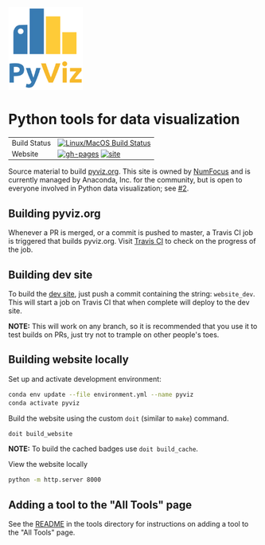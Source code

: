 <img src="doc/_static/logo.png" width=150><br>

# Python tools for data visualization

|    |    |
| --- | --- |
| Build Status | [![Linux/MacOS Build Status](https://travis-ci.org/pyviz/website.svg?branch=master)](https://travis-ci.org/pyviz/website) |
| Website | [![gh-pages](https://img.shields.io/github/last-commit/pyviz/website/gh-pages.svg)](https://github.com/pyviz/holoviz/tree/gh-pages) [![site](https://img.shields.io/website-up-down-green-red/http/pyviz.org.svg)](http://pyviz.org) |

Source material to build [pyviz.org](https://pyviz.org).  This site is owned by [NumFocus](https://numfocus.org) and is currently managed by Anaconda, Inc. for the community, but is open to everyone involved in Python data visualization; see [#2](https://github.com/pyviz/website/issues/2).

## Building pyviz.org

Whenever a PR is merged, or a commit is pushed to master, a Travis CI job is triggered that builds pyviz.org. Visit [Travis CI](https://travis-ci.org/pyviz/website) to check on the progress of the job.

## Building dev site

To build the [dev site](https://pyviz-dev.github.io/website), just push a commit containing the string: `website_dev`. This will start a job on Travis CI that when complete will deploy to the dev site.

**NOTE:** This will work on any branch, so it is recommended that you use it to test builds on PRs, just try not to trample on other people's toes.

## Building website locally

Set up and activate development environment:

```bash
conda env update --file environment.yml --name pyviz
conda activate pyviz
```

Build the website using the custom ``doit`` (similar to `make`) command.

```bash
doit build_website
```

**NOTE:** To build the cached badges use `doit build_cache`.

View the website locally

```bash
python -m http.server 8000
```

## Adding a tool to the "All Tools" page

See the [README](tools/README.md) in the tools directory for instructions on adding a tool to the "All Tools" page.
